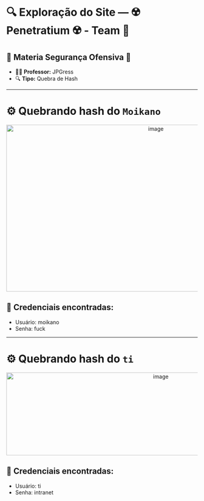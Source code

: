 # 🔍 Exploração do Site — ☢️ Penetratium ☢️ - Team 📡

## 🔗 Materia Segurança Ofensiva 📕

- 👨‍🏫 **Professor:** JPGress
- 🔍 **Tipo:** Quebra de Hash

---
# ⚙️ Quebrando hash do ``Moikano``

<p align="center">
    <img width="772" height="439" alt="image" src="https://github.com/user-attachments/assets/0142404b-faa5-4b99-9b13-13f3af27a122" />
</p>

## 📌 Credenciais encontradas:
- Usuário: moikano
- Senha: fuck

---

# ⚙️ Quebrando hash do ``ti``

<p align="center">
    <img width="798" height="218" alt="image" src="https://github.com/user-attachments/assets/f912094c-5f32-4073-89bc-85a4a9e689a9" />
</p>

## 📌 Credenciais encontradas:
- Usuário: ti
- Senha: intranet
